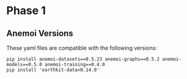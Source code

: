 # Phase 1

## Anemoi Versions

These yaml files are compatible with the following versions:

```
pip install anemoi-datasets==0.5.23 anemoi-graphs==0.5.2 anemoi-models==0.5.0 anemoi-training==0.4.0
pip install 'earthkit-data<0.14.0'
